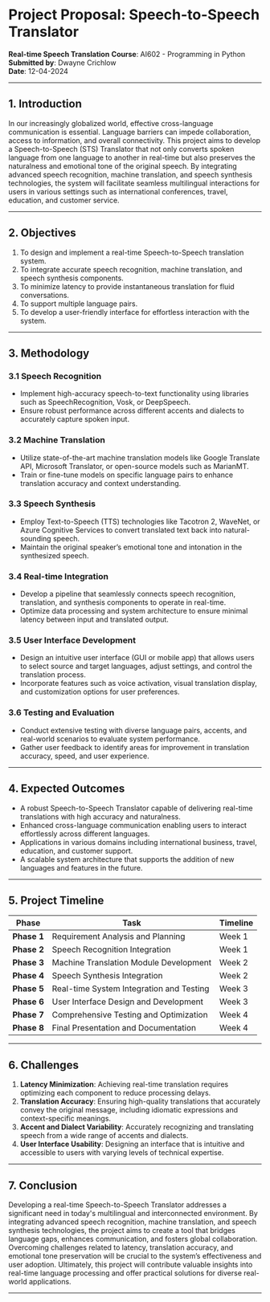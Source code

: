 # Project Proposal: Speech-to-Speech Translator

**Real-time Speech Translation**
**Course**: AI602 - Programming in Python
**Submitted by**: Dwayne Crichlow  
**Date**: 12-04-2024

---

## **1. Introduction**

In our increasingly globalized world, effective cross-language communication is essential. Language barriers can impede collaboration, access to information, and overall connectivity. This project aims to develop a Speech-to-Speech (STS) Translator that not only converts spoken language from one language to another in real-time but also preserves the naturalness and emotional tone of the original speech. By integrating advanced speech recognition, machine translation, and speech synthesis technologies, the system will facilitate seamless multilingual interactions for users in various settings such as international conferences, travel, education, and customer service.

---

## **2. Objectives**

1. To design and implement a real-time Speech-to-Speech translation system.
2. To integrate accurate speech recognition, machine translation, and speech synthesis components.
3. To minimize latency to provide instantaneous translation for fluid conversations.
4. To support multiple language pairs.
5. To develop a user-friendly interface for effortless interaction with the system.

---

## **3. Methodology**

### **3.1 Speech Recognition**

- Implement high-accuracy speech-to-text functionality using libraries such as SpeechRecognition, Vosk, or DeepSpeech.
- Ensure robust performance across different accents and dialects to accurately capture spoken input.

### **3.2 Machine Translation**

- Utilize state-of-the-art machine translation models like Google Translate API, Microsoft Translator, or open-source models such as MarianMT.
- Train or fine-tune models on specific language pairs to enhance translation accuracy and context understanding.

### **3.3 Speech Synthesis**

- Employ Text-to-Speech (TTS) technologies like Tacotron 2, WaveNet, or Azure Cognitive Services to convert translated text back into natural-sounding speech.
- Maintain the original speaker’s emotional tone and intonation in the synthesized speech.

### **3.4 Real-time Integration**

- Develop a pipeline that seamlessly connects speech recognition, translation, and synthesis components to operate in real-time.
- Optimize data processing and system architecture to ensure minimal latency between input and translated output.

### **3.5 User Interface Development**

- Design an intuitive user interface (GUI or mobile app) that allows users to select source and target languages, adjust settings, and control the translation process.
- Incorporate features such as voice activation, visual translation display, and customization options for user preferences.

### **3.6 Testing and Evaluation**

- Conduct extensive testing with diverse language pairs, accents, and real-world scenarios to evaluate system performance.
- Gather user feedback to identify areas for improvement in translation accuracy, speed, and user experience.

---

## **4. Expected Outcomes**

- A robust Speech-to-Speech Translator capable of delivering real-time translations with high accuracy and naturalness.
- Enhanced cross-language communication enabling users to interact effortlessly across different languages.
- Applications in various domains including international business, travel, education, and customer support.
- A scalable system architecture that supports the addition of new languages and features in the future.

---

## **5. Project Timeline**

| **Phase**   | **Task**                                 | **Timeline** |
| ----------- | ---------------------------------------- | ------------ |
| **Phase 1** | Requirement Analysis and Planning        | Week 1       |
| **Phase 2** | Speech Recognition Integration           | Week 1       |
| **Phase 3** | Machine Translation Module Development   | Week 2       |
| **Phase 4** | Speech Synthesis Integration             | Week 2       |
| **Phase 5** | Real-time System Integration and Testing | Week 3       |
| **Phase 6** | User Interface Design and Development    | Week 3       |
| **Phase 7** | Comprehensive Testing and Optimization   | Week 4       |
| **Phase 8** | Final Presentation and Documentation     | Week 4       |

---

## **6. Challenges**

1. **Latency Minimization**: Achieving real-time translation requires optimizing each component to reduce processing delays.
2. **Translation Accuracy**: Ensuring high-quality translations that accurately convey the original message, including idiomatic expressions and context-specific meanings.
3. **Accent and Dialect Variability**: Accurately recognizing and translating speech from a wide range of accents and dialects.
4. **User Interface Usability**: Designing an interface that is intuitive and accessible to users with varying levels of technical expertise.

---

## **7. Conclusion**

Developing a real-time Speech-to-Speech Translator addresses a significant need in today's multilingual and interconnected environment. By integrating advanced speech recognition, machine translation, and speech synthesis technologies, the project aims to create a tool that bridges language gaps, enhances communication, and fosters global collaboration. Overcoming challenges related to latency, translation accuracy, and emotional tone preservation will be crucial to the system’s effectiveness and user adoption. Ultimately, this project will contribute valuable insights into real-time language processing and offer practical solutions for diverse real-world applications.

---
